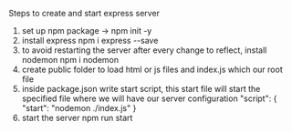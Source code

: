 Steps to create and start express server
1. set up npm package ->
    npm init -y
2. install express
    npm i express --save
3. to avoid restarting the server after every change to reflect, install nodemon
    npm i nodemon
4. create public folder to load html or js files and index.js which our root file
5. inside package.json write start script, this start file will start the specified file where
    we will have our server configuration
    "script": {
        "start": "nodemon ./index.js"
    }
6. start the server npm run start
